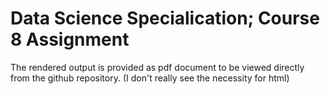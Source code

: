 # Data Science Specialication; Course 8 Assignment

The rendered output is provided as pdf document to be viewed directly from the github repository.
(I don't really see the necessity for html)
